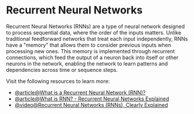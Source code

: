 # Recurrent Neural Networks

Recurrent Neural Networks (RNNs) are a type of neural network designed to process sequential data, where the order of the inputs matters. Unlike traditional feedforward networks that treat each input independently, RNNs have a "memory" that allows them to consider previous inputs when processing new ones. This memory is implemented through recurrent connections, which feed the output of a neuron back into itself or other neurons in the network, enabling the network to learn patterns and dependencies across time or sequence steps.

Visit the following resources to learn more:

- [@article@What is a Recurrent Neural Network (RNN)?](https://www.ibm.com/think/topics/recurrent-neural-networks)
- [@article@What is RNN? - Recurrent Neural Networks Explained](https://aws.amazon.com/what-is/recurrent-neural-network/)
- [@video@Recurrent Neural Networks (RNNs), Clearly Explained](https://www.youtube.com/watch?v=AsNTP8Kwu80)